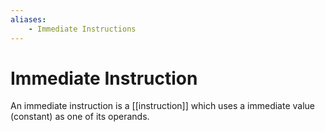 ```yaml
---
aliases:
	- Immediate Instructions
---
```


# Immediate Instruction
An immediate instruction is a [[instruction]] which uses a immediate value (constant) as one of its operands.